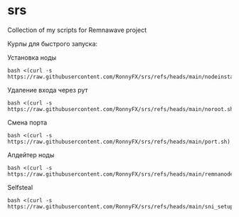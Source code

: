 # srs
Collection of my scripts for Remnawave project 

Курлы для быстрого запуска:

Установка ноды
```
bash <(curl -s https://raw.githubusercontent.com/RonnyFX/srs/refs/heads/main/nodeinstall.sh)
```
Удаление входа через рут
```
bash <(curl -s https://raw.githubusercontent.com/RonnyFX/srs/refs/heads/main/noroot.sh)
```
Смена порта
```
bash <(curl -s https://raw.githubusercontent.com/RonnyFX/srs/refs/heads/main/port.sh)
```
Апдейтер ноды
```
bash <(curl -s https://raw.githubusercontent.com/RonnyFX/srs/refs/heads/main/remnanode_updater.sh)
```
Selfsteal
```
bash <(curl -s https://raw.githubusercontent.com/RonnyFX/srs/refs/heads/main/sni_setup.sh)
```

